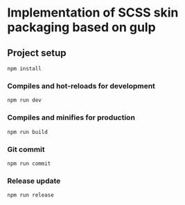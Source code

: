 # Implementation of SCSS skin packaging based on gulp

## Project setup
```
npm install
```

### Compiles and hot-reloads for development
```
npm run dev
```

### Compiles and minifies for production
```
npm run build
```

### Git commit
```
npm run commit 
```

### Release update
```
npm run release
```

